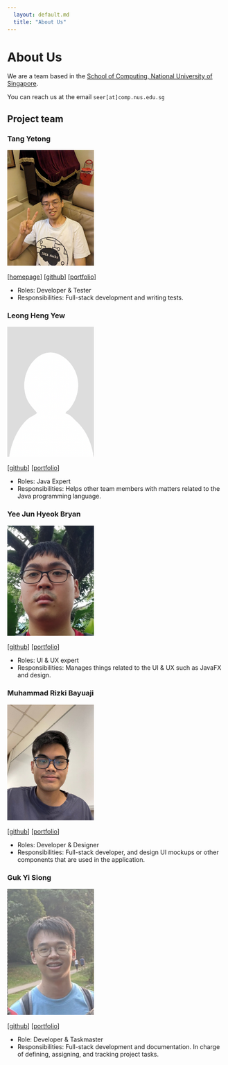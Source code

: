 ```yaml
---
  layout: default.md
  title: "About Us"
---
```


# About Us

We are a team based in the [School of Computing, National University of Singapore](http://www.comp.nus.edu.sg).

You can reach us at the email `seer[at]comp.nus.edu.sg`

## Project team

### Tang Yetong

<img src="images/darkvoid32.png" width="200px">

[[homepage](https://darkvoid32.github.io/)]
[[github](https://github.com/darkvoid32)]
[[portfolio](team/darkvoid32.md)]

* Roles: Developer & Tester
* Responsibilities: Full-stack development and writing tests.

### Leong Heng Yew

<img src="images/aureliony.png" width="200px">

[[github](http://github.com/aureliony)]
[[portfolio](team/aureliony.md)]

* Roles: Java Expert
* Responsibilities: Helps other team members with matters related to the Java programming language.

### Yee Jun Hyeok Bryan

<img src="images/bryanyee33.png" width="200px">

[[github](http://github.com/bryanyee33)]
[[portfolio](team/bryanyee33.md)]

* Roles: UI & UX expert
* Responsibilities: Manages things related to the UI & UX such as JavaFX and design.

### Muhammad Rizki Bayuaji

<img src="images/rizkidelta.png" width="200px">

[[github](http://github.com/rizkidelta)]
[[portfolio](team/rizkidelta.md)]

* Roles: Developer & Designer
* Responsibilities: Full-stack developer, and design UI mockups or other components that are used in the application.

### Guk Yi Siong

<img src="images/yisiox.png" width="200px">

[[github](http://github.com/yisiox)]
[[portfolio](team/johndoe.md)]

* Role: Developer & Taskmaster
* Responsibilities: Full-stack development and documentation.
In charge of defining, assigning, and tracking project tasks.



